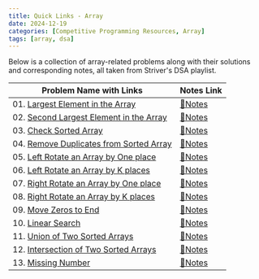 ```yaml
---
title: Quick Links - Array
date: 2024-12-19
categories: [Competitive Programming Resources, Array]
tags: [array, dsa]
---
```


Below is a collection of array-related problems along with their solutions and corresponding notes, all taken from Striver's DSA playlist.

| Problem Name with Links                                                                                                                       | Notes Link                                                                     |
|-----------------------------------------------------------------------------------------------------------------------------------------------|--------------------------------------------------------------------------------|
| 01. [Largest Element in the Array](https://www.naukri.com/code360/problems/largest-element-in-the-array-largest-element-in-the-array_5026279) | [📝Notes](https://mdnrkn.github.io/posts/largest-element-in-the-array/)        |
| 02. [Second Largest Element in the Array](https://www.naukri.com/code360/problems/ninja-and-the-second-order-elements_6581960)                | [📝Notes](https://mdnrkn.github.io/posts/second-largest-element-in-the-array/) |
| 03. [Check Sorted Array](https://www.naukri.com/code360/problems/ninja-and-the-sorted-check_6581957)                                          | [📝Notes](https://mdnrkn.github.io/posts/check-sorted-array/)                  |
| 04. [Remove Duplicates from Sorted Array](https://www.naukri.com/code360/problems/remove-duplicates-from-sorted-array_1102307)                | [📝Notes](https://mdnrkn.github.io/posts/remove-duplicates-from-sorted-array/) |
| 05. [Left Rotate an Array by One place](https://www.naukri.com/code360/problems/left-rotate-an-array-by-one_5026278)                          | [📝Notes](https://mdnrkn.github.io/posts/left-rotate-an-array-by-one-place/)   |
| 06. [Left Rotate an Array by K places](https://www.naukri.com/code360/problems/rotate-array_1230543)                                          | [📝Notes](https://mdnrkn.github.io/posts/left-rotate-an-array-by-k-places/)    |
| 07. [Right Rotate an Array by One place](#)                                                                                                   | [📝Notes](https://mdnrkn.github.io/posts/right-rotate-an-array-by-one-place/)  |
| 08. [Right Rotate an Array by K places](#)                                                                                                    | [📝Notes](https://mdnrkn.github.io/posts/right-rotate-an-array-by-k-places/)   |
| 09. [Move Zeros to End](https://www.naukri.com/code360/problems/ninja-and-the-zero-s_6581958)                                                 | [📝Notes](https://mdnrkn.github.io/posts/move-zeros-to-end/)                   |
| 10. [Linear Search](https://www.naukri.com/code360/problems/linear-search_6922070)                                                            | [📝Notes](https://mdnrkn.github.io/posts/linear-search/)                       |
| 11. [Union of Two Sorted Arrays](https://www.naukri.com/code360/problems/sorted-array_6613259)                                                | [📝Notes](https://mdnrkn.github.io/posts/union-of-two-sorted-arrays)           |
| 12. [Intersection of Two Sorted Arrays](https://www.naukri.com/code360/problems/intersection-of-2-arrays_1082149)                             | [📝Notes](https://mdnrkn.github.io/posts/intersection-of-two-sorted-arrays)    |
| 13. [Missing Number](https://www.naukri.com/code360/problems/missing-number_6680467)                                                          | [📝Notes](https://mdnrkn.github.io/posts/missing-number/)                      |